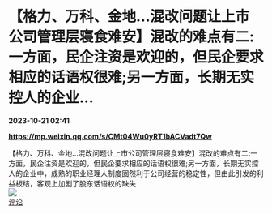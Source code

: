 # 【格力、万科、金地…混改问题让上市公司管理层寝食难安】混改的难点有二:一方面，民企注资是欢迎的，但民企要求相应的话语权很难;另一方面，长期无实控人的企业...

**2023-10-21 02:41**

**https://mp.weixin.qq.com/s/CMt04Wu0yRT1bACVadt7Qw**

【格力、万科、金地…混改问题让上市公司管理层寝食难安】混改的难点有二:一方面，民企注资是欢迎的，但民企要求相应的话语权很难;另一方面，长期无实控人的企业中，成熟的职业经理人制度固然利于公司经营的稳定性，但由此引发的利益板结，客观上加剧了股东话语权的缺失  
![](https://img3.chouti.com/CHOUTI_20231021/87EDF0F6B0594347B89D13A93AFD363B_W693H693.jpeg)  
[评论](https://m.chouti.com/link/40357417)